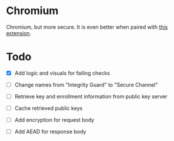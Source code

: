 # Chromium

Chromium, but more secure. It is even better when paired with [this extension](https://github.com/thngkaiyuan/secure-channel).

# Todo

- [x] Add logic and visuals for failing checks
- [ ] Change names from "Integrity Guard" to "Secure Channel"
- [ ] Retrieve key and enrollment information from public key server
- [ ] Cache retrieved public keys
- [ ] Add encryption for request body
- [ ] Add AEAD for response body

